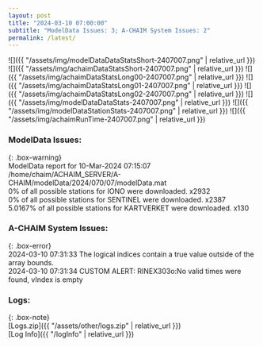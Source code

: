 ```yaml
---
layout: post
title: "2024-03-10 07:00:00"
subtitle: "ModelData Issues: 3; A-CHAIM System Issues: 2"
permalink: /latest/
---
```


![]({{ "/assets/img/modelDataDataStatsShort-2407007.png" | relative_url }})
![]({{ "/assets/img/achaimDataStatsShort-2407007.png" | relative_url }})
![]({{ "/assets/img/achaimDataStatsLong00-2407007.png" | relative_url }})
![]({{ "/assets/img/achaimDataStatsLong01-2407007.png" | relative_url }})
![]({{ "/assets/img/achaimDataStatsLong02-2407007.png" | relative_url }})
![]({{ "/assets/img/modelDataDataStats-2407007.png" | relative_url }})
![]({{ "/assets/img/modelDataStationStats-2407007.png" | relative_url }})
![]({{ "/assets/img/achaimRunTime-2407007.png" | relative_url }})


### ModelData Issues:  
  
{: .box-warning}  
 ModelData report for 10-Mar-2024 07:15:07   
 /home/chaim/ACHAIM_SERVER/A-CHAIM/modelData/2024/070/07/modelData.mat   
 0% of all possible stations for IONO were downloaded. x2932   
 0% of all possible stations for SENTINEL were downloaded. x2387   
 5.0167% of all possible stations for KARTVERKET were downloaded. x130   
  
### A-CHAIM System Issues:  
  
{: .box-error}  
2024-03-10 07:31:33 The logical indices contain a true value outside of the array bounds.  
2024-03-10 07:31:34 CUSTOM ALERT: RINEX303o:No valid times were found, vIndex is empty  

### Logs:  
  
{: .box-note}  
[Logs.zip]({{ "/assets/other/logs.zip" | relative_url }})  
[Log Info]({{ "/logInfo" | relative_url }})  
